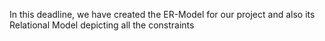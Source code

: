 In this deadline, we have created the ER-Model for our project and also its Relational Model depicting all the constraints
